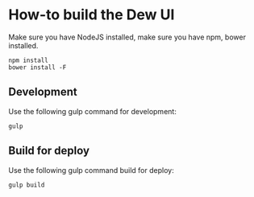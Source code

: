 # How-to build the Dew UI
Make sure you have NodeJS installed, make sure you have npm, bower installed.

```!bash
npm install
bower install -F
```

## Development
Use the following gulp command for development:

```!bash
gulp
```

## Build for deploy
Use the following gulp command build for deploy:

```!bash
gulp build
```